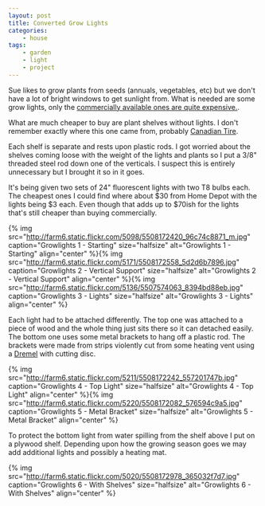 ```yaml
---
layout: post
title: Converted Grow Lights
categories:
    - house
tags:
    - garden
    - light
    - project
---
```


Sue likes to grow plants from seeds (annuals, vegetables, etc) but we don't have a lot of bright windows to get sunlight from. What is needed are some grow lights, only the [commercially available ones are quite expensive.](http://www.bustan.ca/product_detail.asp?menuID=4&amp;SID=24&amp;PID=790).

What are much cheaper to buy are plant shelves without lights. I don't remember exactly where this one came from, probably [Canadian Tire](http://www.canadiantire.ca).

Each shelf is separate and rests upon plastic rods. I got worried about the shelves coming loose with the weight of the lights and plants so I put a 3/8" threaded steel rod down one of the verticals. I suspect this is entirely unnecessary but I brought it so in it goes.

It's being given two sets of 24" fluorescent lights with two T8 bulbs each. The cheapest ones I could find where about $30 from Home Depot with the lights being $3 each. Even though that adds up to $70ish for the lights that's still cheaper than buying commercially.

{% img src="http://farm6.static.flickr.com/5098/5508172420_96c74c8871_m.jpg" caption="Growlights 1 - Starting" size="halfsize" alt="Growlights 1 - Starting" align="center" %}{% img src="http://farm6.static.flickr.com/5171/5508172558_5d2d6b7896.jpg" caption="Growlights 2 - Vertical Support" size="halfsize" alt="Growlights 2 - Vertical Support" align="center" %}{% img src="http://farm6.static.flickr.com/5136/5507574063_8394bd88eb.jpg" caption="Growlights 3 - Lights" size="halfsize" alt="Growlights 3 - Lights" align="center" %}

Each light had to be attached differently. The top one was attached to a piece of wood and the whole thing just sits there so it can detached easily. The bottom one uses some metal brackets to hang off a plastic rod. The brackets were made from strips violently cut from some heating vent using a [Dremel](http://www.dremel.com/en-us/Pages/default.aspx) with cutting disc.

{% img src="http://farm6.static.flickr.com/5211/5508172242_557201747b.jpg" caption="Growlights 4 - Top Light" size="halfsize" alt="Growlights 4 - Top Light" align="center" %}{% img src="http://farm6.static.flickr.com/5220/5508172082_576594c9a5.jpg" caption="Growlights 5 - Metal Bracket" size="halfsize" alt="Growlights 5 - Metal Bracket" align="center" %}

To protect the bottom light from water spilling from the shelf above I put on a plywood shelf. Depending upon how the growing season goes we may add additional lights and possibly a heating mat.

{% img src="http://farm6.static.flickr.com/5020/5508172978_365032f7d7.jpg" caption="Growlights 6 - With Shelves" size="halfsize" alt="Growlights 6 - With Shelves" align="center" %}